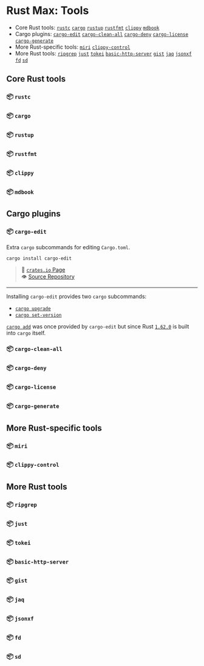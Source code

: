# Rust Max: Tools

- Core Rust tools:
  [`rustc`](#user-content--rustc)
  [`cargo`](#user-content--cargo)
  [`rustup`](#user-content--rustup)
  [`rustfmt`](#user-content--rustfmt)
  [`clippy`](#user-content--clippy)
  [`mdbook`](#user-content--mdbook)
- Cargo plugins:
  [`cargo-edit`](#user-content--cargo-edit)
  [`cargo-clean-all`](#user-content--cargo-clean-all)
  [`cargo-deny`](#user-content--cargo-deny)
  [`cargo-license`](#user-content--cargo-license)
  [`cargo-generate`](#user-content--cargo-generate)
- More Rust-specific tools:
  [`miri`](#user-content--miri)
  [`clippy-control`](#user-content--clippy-control)
- More Rust tools:
  [`ripgrep`](#user-content--ripgrep)
  [`just`](#user-content--just)
  [`tokei`](#user-content--tokei)
  [`basic-http-server`](#user-content--clippy-control)
  [`gist`](#user-content-gist)
  [`jaq`](#user-content-jaq)
  [`jsonxf`](#user-content-jsonxf)
  [`fd`](#user-content--fd)
  [`sd`](#user-content--sd)



## Core Rust tools


### 📦 `rustc`
### 📦 `cargo`
### 📦 `rustup`
### 📦 `rustfmt`
### 📦 `clippy`
### 📦 `mdbook`




## Cargo plugins


### 📦 `cargo-edit`

Extra `cargo` subcommands for editing `Cargo.toml`.

```
cargo install cargo-edit
```

> 🥡 [`crates.io` Page](https://crates.io/crates/cargo-edit)\
> 👁️  [Source Repository](https://github.com/killercup/cargo-edit)

---

Installing `cargo-edit` provides two `cargo` subcommands:

- [`cargo upgrade`](https://github.com/killercup/cargo-edit#cargo-upgrade)
- [`cargo set-version`](https://github.com/killercup/cargo-edit#cargo-set-version)

[`cargo add`](https://doc.rust-lang.org/cargo/commands/cargo-add.html)
was once provided by `cargo-edit` but since Rust [`1.62.0`](https://blog.rust-lang.org/2022/06/30/Rust-1.62.0.html)
is built into `cargo` itself.



### 📦 `cargo-clean-all`
### 📦 `cargo-deny`
### 📦 `cargo-license`
### 📦 `cargo-generate`



## More Rust-specific tools

### 📦 `miri`
### 📦 `clippy-control`

## More Rust tools

### 📦 `ripgrep`
### 📦 `just`
### 📦 `tokei`
### 📦 `basic-http-server`
### 📦 `gist`
### 📦 `jaq`
### 📦 `jsonxf`
### 📦 `fd`
### 📦 `sd`
